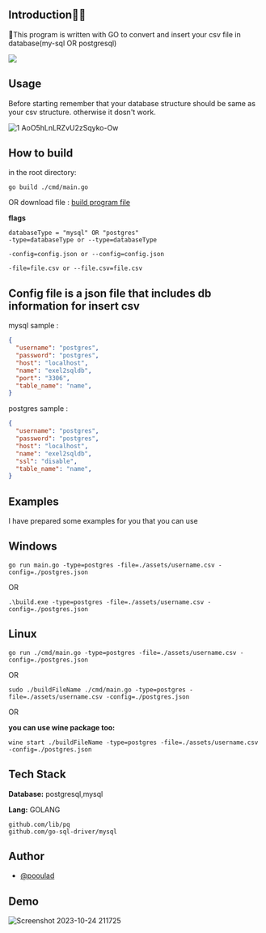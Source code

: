 ## Introduction👨‍💻

🚨This program is written with GO to convert and insert your csv file in database(my-sql OR postgresql) 

<a href="https://www.coffeebede.com/poulad"><img class="img-fluid" src="https://coffeebede.ir/DashboardTemplateV2/app-assets/images/banner/default-yellow.svg" /></a>
## Usage
Before starting remember that your database structure should be same as your csv structure. otherwise it dosn't work.

![1 AoO5hLnLRZvU2zSqyko-Ow](https://github.com/pooulad/csv-convertor/assets/86445458/ecbc2779-f502-47c2-8037-2430cf5c5a9f)

## How to build
in the root directory:
```
go build ./cmd/main.go
```
OR download file : [build program file](https://github.com/pooulad/csv-convertor/raw/main/main)

**flags**
```
databaseType = "mysql" OR "postgres"
-type=databaseType or --type=databaseType
```
```
-config=config.json or --config=config.json
```
```
-file=file.csv or --file.csv=file.csv
```
## Config file is a json file that includes db information for insert csv

mysql sample : 
```json
{
  "username": "postgres",
  "password": "postgres",
  "host": "localhost",
  "name": "exel2sqldb",
  "port": "3306",
  "table_name": "name",
}
```

postgres sample : 
```json
{
  "username": "postgres",
  "password": "postgres",
  "host": "localhost",
  "name": "exel2sqldb",
  "ssl": "disable",
  "table_name": "name",
}
```

## Examples

I have prepared some examples for you that you can use

## Windows
```
go run main.go -type=postgres -file=./assets/username.csv -config=./postgres.json
```
OR
```
.\build.exe -type=postgres -file=./assets/username.csv -config=./postgres.json
```

## Linux
```
go run ./cmd/main.go -type=postgres -file=./assets/username.csv -config=./postgres.json
```
OR
```
sudo ./buildFileName ./cmd/main.go -type=postgres -file=./assets/username.csv -config=./postgres.json
```
OR

**you can use wine package too:**
```
wine start ./buildFileName -type=postgres -file=./assets/username.csv -config=./postgres.json
```


## Tech Stack

**Database:** postgresql,mysql

**Lang:** GOLANG

    github.com/lib/pq
    github.com/go-sql-driver/mysql


## Author

- [@pooulad](https://www.github.com/pooulad)
  
## Demo

![Screenshot 2023-10-24 211725](https://github.com/pooulad/csv-2-sql-example/assets/86445458/57dd39e1-9929-4a8c-8223-6f83167d23de)

